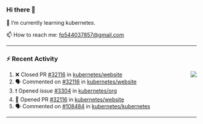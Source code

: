 <!--
**Abirdcfly/Abirdcfly** is a ✨ _special_ ✨ repository because its `README.md` (this file) appears on your GitHub profile.

Here are some ideas to get you started:

- 🔭 I’m currently working on ...
- 🌱 I’m currently learning ...
- 👯 I’m looking to collaborate on ...
- 🤔 I’m looking for help with ...
- 💬 Ask me about ...
- 📫 How to reach me: ...
- 😄 Pronouns: ...
- ⚡ Fun fact: ...
-->
### Hi there 👋

🌱  I’m currently learning kubernetes.

📫  How to reach me: fp544037857@gmail.com

---

### :zap: Recent Activity
<img align="right" src="https://github-readme-stats.vercel.app/api?username=abirdcfly&include_all_commits=true&count_private=true&hide_title=true&bg_color=ffffff&show_icons=true&icon_color=1E90FF&text_color=000000" />

<!--START_SECTION:activity-->
1. ❌ Closed PR [#32116](https://github.com/kubernetes/website/pull/32116) in [kubernetes/website](https://github.com/kubernetes/website)
2. 🗣 Commented on [#32116](https://github.com/kubernetes/website/issues/32116) in [kubernetes/website](https://github.com/kubernetes/website)
3. ❗️ Opened issue [#3304](https://github.com/kubernetes/org/issues/3304) in [kubernetes/org](https://github.com/kubernetes/org)
4. 💪 Opened PR [#32116](https://github.com/kubernetes/website/pull/32116) in [kubernetes/website](https://github.com/kubernetes/website)
5. 🗣 Commented on [#108484](https://github.com/kubernetes/kubernetes/issues/108484) in [kubernetes/kubernetes](https://github.com/kubernetes/kubernetes)
<!--END_SECTION:activity-->

---

<!--
**jamesgeorge007/jamesgeorge007** is a ✨ _special_ ✨ repository because its `README.md` (this file) appears on your GitHub profile.

Here are some ideas to get you started:

- 🌱 I’m currently learning ...
- 👯 I’m looking to collaborate on ...
- 🤔 I’m looking for help with ...
- 💬 Ask me about ...
- 😄 Pronouns: ...
- ⚡ Fun fact: ...
-->
